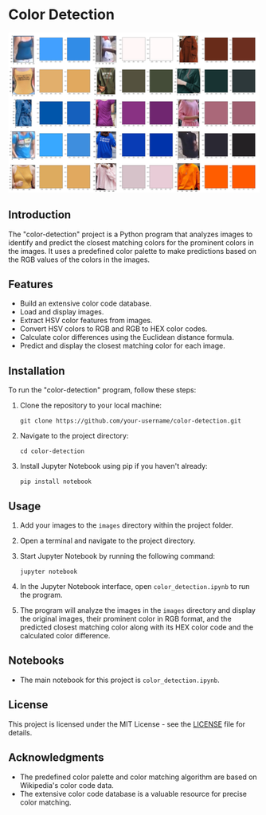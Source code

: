 # Color Detection

![Demo](screenshots/color-dectection-white.png)

## Introduction

The "color-detection" project is a Python program that analyzes images to identify and predict the closest matching colors for the prominent colors in the images. It uses a predefined color palette to make predictions based on the RGB values of the colors in the images.

## Features

- Build an extensive color code database.
- Load and display images.
- Extract HSV color features from images.
- Convert HSV colors to RGB and RGB to HEX color codes.
- Calculate color differences using the Euclidean distance formula.
- Predict and display the closest matching color for each image.

## Installation

To run the "color-detection" program, follow these steps:

1. Clone the repository to your local machine:

    ```
    git clone https://github.com/your-username/color-detection.git
    ```

2. Navigate to the project directory:

    ```
    cd color-detection
    ```

3. Install Jupyter Notebook using pip if you haven't already:

    ```
    pip install notebook
    ```

## Usage

1. Add your images to the `images` directory within the project folder.

2. Open a terminal and navigate to the project directory.

3. Start Jupyter Notebook by running the following command:

    ```
    jupyter notebook
    ```

4. In the Jupyter Notebook interface, open `color_detection.ipynb` to run the program.

5. The program will analyze the images in the `images` directory and display the original images, their prominent color in RGB format, and the predicted closest matching color along with its HEX color code and the calculated color difference.

## Notebooks

- The main notebook for this project is `color_detection.ipynb`.

## License

This project is licensed under the MIT License - see the [LICENSE](LICENSE) file for details.

## Acknowledgments

- The predefined color palette and color matching algorithm are based on Wikipedia's color code data.
- The extensive color code database is a valuable resource for precise color matching.

